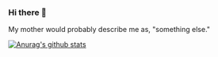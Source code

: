 ### Hi there 👋

My mother would probably describe me as, "something else."

[![Anurag's github stats](https://github-readme-stats.vercel.app/api?username=2Clutch)](https://github.com/2Clutch/github-readme-stats)

<!--
**2Clutch/2Clutch** is a ✨ _special_ ✨ repository because its `README.md` (this file) appears on your GitHub profile.

Here are some ideas to get you started:

- 🔭 I’m currently working on ...
- 🌱 I’m currently learning ...
- 👯 I’m looking to collaborate on ...
- 🤔 I’m looking for help with ...
- 💬 Ask me about ...
- 📫 How to reach me: ...
- 😄 Pronouns: ...
- ⚡ Fun fact: ...
-->
